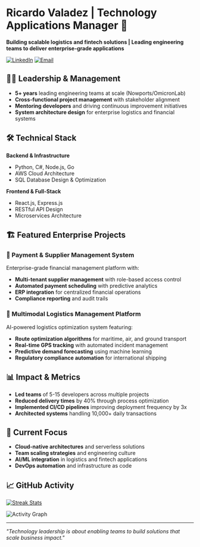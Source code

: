 # Ricardo Valadez | Technology Applications Manager 🚀

**Building scalable logistics and fintech solutions | Leading engineering teams to deliver enterprise-grade applications**

[![LinkedIn](https://img.shields.io/badge/LinkedIn-ricardo--valadez-blue?style=flat-square&logo=linkedin)](https://linkedin.com/in/ricardo-valadez)
[![Email](https://img.shields.io/badge/Email-Contact-red?style=flat-square&logo=gmail)](mailto:ricardo.valadez159@hotmail.com)

## 👨‍💼 Leadership & Management

- **5+ years** leading engineering teams at scale (Nowports/OmicronLab)
- **Cross-functional project management** with stakeholder alignment
- **Mentoring developers** and driving continuous improvement initiatives
- **System architecture design** for enterprise logistics and financial systems

## 🛠️ Technical Stack

**Backend & Infrastructure**
- Python, C#, Node.js, Go
- AWS Cloud Architecture
- SQL Database Design & Optimization

**Frontend & Full-Stack**
- React.js, Express.js
- RESTful API Design
- Microservices Architecture

## 🏗️ Featured Enterprise Projects

### 🏦 Payment & Supplier Management System
Enterprise-grade financial management platform with:
- **Multi-tenant supplier management** with role-based access control
- **Automated payment scheduling** with predictive analytics
- **ERP integration** for centralized financial operations
- **Compliance reporting** and audit trails

### 🚛 Multimodal Logistics Management Platform
AI-powered logistics optimization system featuring:
- **Route optimization algorithms** for maritime, air, and ground transport
- **Real-time GPS tracking** with automated incident management
- **Predictive demand forecasting** using machine learning
- **Regulatory compliance automation** for international shipping

## 📊 Impact & Metrics

- **Led teams** of 5-15 developers across multiple projects
- **Reduced delivery times** by 40% through process optimization
- **Implemented CI/CD pipelines** improving deployment frequency by 3x
- **Architected systems** handling 10,000+ daily transactions

## 🎯 Current Focus

- **Cloud-native architectures** and serverless solutions
- **Team scaling strategies** and engineering culture
- **AI/ML integration** in logistics and fintech applications
- **DevOps automation** and infrastructure as code

## 📈 GitHub Activity

[![Streak Stats](https://streak-stats.demolab.com/?user=ValadezRicardo&theme=dark)](https://git.io/streak-stats)

![Activity Graph](https://github-readme-activity-graph.vercel.app/graph?username=ValadezRicardo&bg_color=1a1b27&color=be90f2&line=638fda&point=35aea1&area=true&hide_border=true)

---

*"Technology leadership is about enabling teams to build solutions that scale business impact."*
